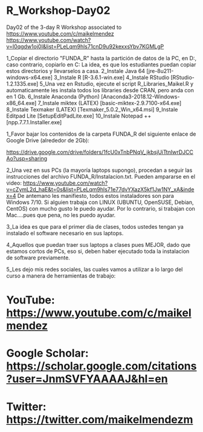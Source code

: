# R_Workshop-Day02
Day02 of the 3-day R Workshop associated to https://www.youtube.com/c/maikelmendez
https://www.youtube.com/watch?v=I0qgdw1oj0I&list=PLeLqm9hls71cnD9u92kexxsYbv7KGMLgP

1_Copiar el directorio "FUNDA_R" hasta la partición de datos de la PC, en D:, caso contrario, copiarlo en C:
La idea, es que los estudiantes puedan copiar estos directorios y llevarselos a casa.
2_Instale Java 64 [jre-8u211-windows-x64.exe]
3_Instale R [R-3.6.1-win.exe]
4_Instale RStudio [RStudio-1.2.1335.exe]
5_Una vez en Rstudio, ejecute el script R_Libraries_Maikel.R y automaticamente les instala todos los libraries desde CRAN, pero anda con en 1 Gb.
6_Instale Anaconda (Python) [Anaconda3-2018.12-Windows-x86_64.exe]
7_Instale miktex   (LATEX) [basic-miktex-2.9.7100-x64.exe]
8_Instale Texmaker (LATEX) [Texmaker_5.0.2_Win_x64.msi]
9_Instale Editpad Lite [SetupEditPadLite.exe]
10_Instale Notepad ++ [npp.7.7.1.Installer.exe]

1_Favor bajar los contenidos de la carpeta FUNDA_R del siguiente enlace de Google Drive (alrededor de 2Gb):

https://drive.google.com/drive/folders/1fcU0xTnbPNqV_jkbsjUiTtnIwrDJCCAo?usp=sharing

2_Una vez en sus PCs (la mayoría laptops supongo), procedan a seguir las instrucciones del archivo FUNDA_R/Instalacion.txt. Pueden ampararse en el video: https://www.youtube.com/watch?v=cZymL2d_haE&t=0s&list=PLeLqm9hls71e77dvYXazX5kf1Jw1NY_xA&index=4
De antemano les manifiesto, todos estos instaladores son para Windows 7/10. Si alguien trabaja con LINUX (UBUNTU, OpenSUSE, Debian, CentOS) con mucho gusto le puedo ayudar. Por lo contrario, si trabajan con Mac....pues que pena, no les puedo ayudar.

3_La idea es que para el primer dia de clases, todos ustedes tengan ya instalado el software necesario en sus laptops.

4_Aquellos que puedan traer sus laptops a clases pues MEJOR, dado que estamos cortos de PCs, eso si, deben haber ejecutado toda la instalacion de software previamente.

5_Les dejo mis redes sociales, las cuales vamos a utilizar a lo largo del curso a manera de herramientas de trabajo:

# YouTube: https://www.youtube.com/c/maikelmendez
# Google Scholar: https://scholar.google.com/citations?user=JnmSVFYAAAAJ&hl=en
# Twitter: https://twitter.com/maikelmendezm
